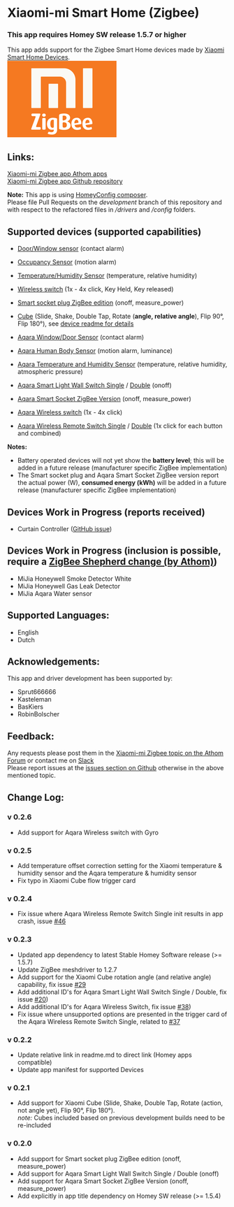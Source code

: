 # Xiaomi-mi Smart Home (Zigbee)

### This app requires Homey SW release 1.5.7 or higher

This app adds support for the Zigbee Smart Home devices made by [Xiaomi Smart Home Devices](https://xiaomi-mi.com/).  
<a href="https://github.com/TedTolboom/com.xiaomi-mi-zigbee">
  <img src="https://raw.githubusercontent.com/TedTolboom/com.xiaomi-mi-zigbee/master/assets/images/small.png">
</a>  

## Links:
[Xiaomi-mi Zigbee app Athom apps](https://apps.athom.com/app/com.xiaomi-mi-zigbee)                    
[Xiaomi-mi Zigbee app Github repository](https://github.com/TedTolboom/com.xiaomi-mi-zigbee)   

**Note:** This app is using [HomeyConfig composer](https://www.npmjs.com/package/node-homey-config-composer).   
Please file Pull Requests on the *development* branch of this repository and with respect to the refactored files in _/drivers_ and _/config_ folders.   

## Supported devices (supported capabilities)
* [Door/Window sensor](https://xiaomi-mi.com/sockets-and-sensors/xiaomi-mi-door-window-sensors/) (contact alarm)
* [Occupancy Sensor](https://xiaomi-mi.com/sockets-and-sensors/xiaomi-mi-occupancy-sensor/) (motion alarm)
* [Temperature/Humidity Sensor](https://xiaomi-mi.com/sockets-and-sensors/xiaomi-mi-temperature-humidity-sensor/) (temperature, relative humidity)
* [Wireless switch](https://xiaomi-mi.com/sockets-and-sensors/xiaomi-mi-wireless-switch/) (1x - 4x click, Key Held, Key released)  
* [Smart socket plug ZigBee edition](https://xiaomi-mi.com/sockets-and-sensors/xiaomi-mi-smart-socket-plug-2-zigbee-edition-white/) (onoff, measure_power)
* [Cube](https://xiaomi-mi.com/sockets-and-sensors/xiaomi-mi-smart-home-cube-white/) (Slide, Shake, Double Tap, Rotate (**angle, relative angle**), Flip 90°, Flip 180°), see [device readme for details](https://github.com/TedTolboom/com.xiaomi-mi-zigbee/blob/master/docs/README_cube.md)

* [Aqara Window/Door Sensor](https://xiaomi-mi.com/sockets-and-sensors/xiaomi-aqara-window-door-sensor/) (contact alarm)
* [Aqara Human Body Sensor](https://xiaomi-mi.com/sockets-and-sensors/aqara-human-body-sensor/) (motion alarm, luminance)
* [Aqara Temperature and Humidity Sensor](https://xiaomi-mi.com/sockets-and-sensors/aqara-human-body-sensor/) (temperature, relative humidity, atmospheric pressure)
* [Aqara Smart Light Wall Switch Single](https://xiaomi-mi.com/sockets-and-sensors/aqara-smart-light-wall-switch-zigbee-version-single-key/) / [Double](https://xiaomi-mi.com/sockets-and-sensors/aqara-smart-light-wall-switch-zigbee-version-double-key/) (onoff)
* [Aqara Smart Socket ZigBee Version](https://xiaomi-mi.com/sockets-and-sensors/aqara-smart-socket-zigbee-version/) (onoff, measure_power)
* [Aqara Wireless switch](https://xiaomi-mi.com/sockets-and-sensors/xiaomi-aqara-smart-wireless-switch/) (1x - 4x click)   
* [Aqara Wireless Remote Switch Single](https://xiaomi-mi.com/sockets-and-sensors/aqara-smart-light-wall-switch-single-key/) / [Double](https://xiaomi-mi.com/sockets-and-sensors/remote-switch-for-aqara-smart-light-wall-switch-double-key/) (1x click for each button and combined)     

**Notes:**
* Battery operated devices will not yet show the **battery level**; this will be added in a future release (manufacturer specific ZigBee implementation)    
* The Smart socket plug and Aqara Smart Socket ZigBee version report the actual power (W), **consumed energy (kWh)** will be added in a future release (manufacturer specific ZigBee implementation)    

## Devices Work in Progress (reports received)
* Curtain Controller ([GitHub issue](https://github.com/TedTolboom/com.xiaomi-mi-zigbee/issues/30))

## Devices Work in Progress (inclusion is possible, require a [ZigBee Shepherd change (by Athom)](https://github.com/athombv/homey/issues/2005))
* MiJia Honeywell Smoke Detector White
* MiJia Honeywell Gas Leak Detector
* MiJia Aqara Water sensor

## Supported Languages:
* English
* Dutch

## Acknowledgements:
This app and driver development has been supported by:  
* Sprut666666   
* Kasteleman   
* BasKiers
* RobinBolscher

## Feedback:
Any requests please post them in the [Xiaomi-mi Zigbee topic on the Athom Forum](https://forum.athom.com/discussion/4120/) or contact me on [Slack](https://athomcommunity.slack.com/team/tedtolboom)    
Please report issues at the [issues section on Github](https://github.com/TedTolboom/com.xiaomi-mi-zigbee/issues) otherwise in the above mentioned topic.     

## Change Log:
### v 0.2.6
* Add support for Aqara Wireless switch with Gyro      

### v 0.2.5
* Add temperature offset correction setting for the Xiaomi temperature & humidity sensor and the Aqara temperature & humidity sensor   
* Fix typo in Xiaomi Cube flow trigger card

### v 0.2.4
* Fix issue where Aqara Wireless Remote Switch Single init results in app crash, issue [#46](https://github.com/TedTolboom/com.xiaomi-mi-zigbee/issues/46)   

### v 0.2.3
* Updated app dependency to latest Stable Homey Software release (>= 1.5.7)
* Update ZigBee meshdriver to 1.2.7   
* Add support for the Xiaomi Cube rotation angle (and relative angle) capability, fix issue [#29](https://github.com/TedTolboom/com.xiaomi-mi-zigbee/issues/29)
* Add additional ID's for Aqara Smart Light Wall Switch Single / Double, fix issue [#20](https://github.com/TedTolboom/com.xiaomi-mi-zigbee/issues/20))
* Add additional ID's for Aqara Wireless Switch, fix issue [#38](https://github.com/TedTolboom/com.xiaomi-mi-zigbee/issues/38))   
* Fix issue where unsupported options are presented in the trigger card of the Aqara Wireless Remote Switch Single, related to [#37](https://github.com/TedTolboom/com.xiaomi-mi-zigbee/issues/37)

### v 0.2.2
* Update relative link in readme.md to direct link (Homey apps compatible)   
* Update app manifest for supported Devices   

### v 0.2.1
* Add support for Xiaomi Cube (Slide, Shake, Double Tap, Rotate (action, not angle yet), Flip 90°, Flip 180°).   
*note:* Cubes included based on previous development builds need to be re-included   

### v 0.2.0
* Add support for Smart socket plug ZigBee edition (onoff, measure_power)   
* Add support for Aqara Smart Light Wall Switch Single / Double (onoff)   
* Add support for Aqara Smart Socket ZigBee Version (onoff, measure_power)   
* Add explicitly in app title dependency on Homey SW release (>= 1.5.4)   
